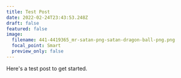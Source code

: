 ```yaml
---
title: Test Post
date: 2022-02-24T23:43:53.248Z
draft: false
featured: false
image:
  filename: 441-4419365_mr-satan-png-satan-dragon-ball-png.png
  focal_point: Smart
  preview_only: false
---
```

Here's a test post to get started.